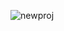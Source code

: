 ![newproj](https://github.com/tasneem-gamal/DSP-project/assets/156458349/ffec46ea-3aae-4807-ab0b-a3a05e80072a)
